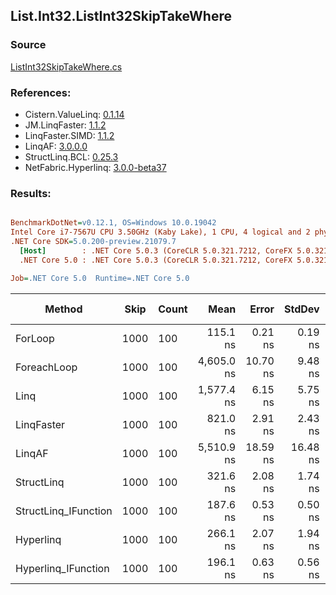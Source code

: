 ﻿## List.Int32.ListInt32SkipTakeWhere

### Source
[ListInt32SkipTakeWhere.cs](../LinqBenchmarks/List/Int32/ListInt32SkipTakeWhere.cs)

### References:
- Cistern.ValueLinq: [0.1.14](https://www.nuget.org/packages/Cistern.ValueLinq/0.1.14)
- JM.LinqFaster: [1.1.2](https://www.nuget.org/packages/JM.LinqFaster/1.1.2)
- LinqFaster.SIMD: [1.1.2](https://www.nuget.org/packages/LinqFaster.SIMD/1.0.3)
- LinqAF: [3.0.0.0](https://www.nuget.org/packages/LinqAF/3.0.0.0)
- StructLinq.BCL: [0.25.3](https://www.nuget.org/packages/StructLinq.BCL/0.25.3)
- NetFabric.Hyperlinq: [3.0.0-beta37](https://www.nuget.org/packages/NetFabric.Hyperlinq/3.0.0-beta37)

### Results:
``` ini

BenchmarkDotNet=v0.12.1, OS=Windows 10.0.19042
Intel Core i7-7567U CPU 3.50GHz (Kaby Lake), 1 CPU, 4 logical and 2 physical cores
.NET Core SDK=5.0.200-preview.21079.7
  [Host]        : .NET Core 5.0.3 (CoreCLR 5.0.321.7212, CoreFX 5.0.321.7212), X64 RyuJIT
  .NET Core 5.0 : .NET Core 5.0.3 (CoreCLR 5.0.321.7212, CoreFX 5.0.321.7212), X64 RyuJIT

Job=.NET Core 5.0  Runtime=.NET Core 5.0  

```
|               Method | Skip | Count |       Mean |    Error |   StdDev | Ratio | RatioSD |  Gen 0 | Gen 1 | Gen 2 | Allocated |
|--------------------- |----- |------ |-----------:|---------:|---------:|------:|--------:|-------:|------:|------:|----------:|
|              ForLoop | 1000 |   100 |   115.1 ns |  0.21 ns |  0.19 ns |  1.00 |    0.00 |      - |     - |     - |         - |
|          ForeachLoop | 1000 |   100 | 4,605.0 ns | 10.70 ns |  9.48 ns | 40.02 |    0.12 | 0.0153 |     - |     - |      40 B |
|                 Linq | 1000 |   100 | 1,577.4 ns |  6.15 ns |  5.75 ns | 13.70 |    0.06 | 0.0725 |     - |     - |     152 B |
|           LinqFaster | 1000 |   100 |   821.0 ns |  2.91 ns |  2.43 ns |  7.13 |    0.02 | 0.7458 |     - |     - |    1560 B |
|               LinqAF | 1000 |   100 | 5,510.9 ns | 18.59 ns | 16.48 ns | 47.89 |    0.14 |      - |     - |     - |         - |
|           StructLinq | 1000 |   100 |   321.6 ns |  2.08 ns |  1.74 ns |  2.79 |    0.01 | 0.0458 |     - |     - |      96 B |
| StructLinq_IFunction | 1000 |   100 |   187.6 ns |  0.53 ns |  0.50 ns |  1.63 |    0.01 |      - |     - |     - |         - |
|            Hyperlinq | 1000 |   100 |   266.1 ns |  2.07 ns |  1.94 ns |  2.31 |    0.01 |      - |     - |     - |         - |
|  Hyperlinq_IFunction | 1000 |   100 |   196.1 ns |  0.63 ns |  0.56 ns |  1.70 |    0.01 |      - |     - |     - |         - |
